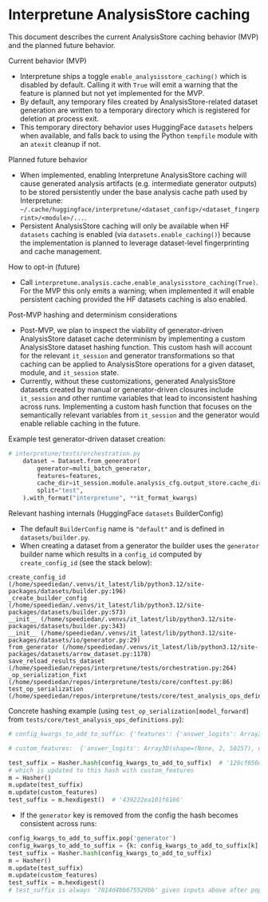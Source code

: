 # Interpretune AnalysisStore caching

This document describes the current AnalysisStore caching behavior (MVP)
and the planned future behavior.

Current behavior (MVP)
- Interpretune ships a toggle `enable_analysisstore_caching()` which is
  disabled by default. Calling it with `True` will emit a warning that the
  feature is planned but not yet implemented for the MVP.
- By default, any temporary files created by AnalysisStore-related
  dataset generation are written to a temporary directory which is
  registered for deletion at process exit.
- This temporary directory behavior uses HuggingFace `datasets` helpers when
  available, and falls back to using the Python `tempfile` module with an
  `atexit` cleanup if not.

Planned future behavior
- When implemented, enabling Interpretune AnalysisStore caching will cause
  generated analysis artifacts (e.g. intermediate generator outputs) to be
  stored persistently under the base analysis cache path used by
  Interpretune: `~/.cache/huggingface/interpretune/<dataset_config>/<dataset_fingerprint>/<module>/...`.
- Persistent AnalysisStore caching will only be available when HF
  `datasets` caching is enabled (via `datasets.enable_caching()`) because
  the implementation is planned to leverage dataset-level fingerprinting
  and cache management.

How to opt-in (future)
- Call `interpretune.analysis.cache.enable_analysisstore_caching(True)`.
  For the MVP this only emits a warning; when implemented it will enable
  persistent caching provided the HF datasets caching is also enabled.

Post-MVP hashing and determinism considerations
- Post-MVP, we plan to inspect the viability of generator-driven
  AnalysisStore dataset cache determinism by implementing a custom
  AnalysisStore dataset hashing function. This custom hash will account
  for the relevant `it_session` and generator transformations so that
  caching can be applied to AnalysisStore operations for a given dataset,
  module, and `it_session` state.
- Currently, without these customizations, generated AnalysisStore
  datasets created by manual or generator-driven closures include
  `it_session` and other runtime variables that lead to inconsistent
  hashing across runs. Implementing a custom hash function that focuses
  on the semantically relevant variables from `it_session` and the
  generator would enable reliable caching in the future.

Example test generator-driven dataset creation:

```python
# interpretune/tests/orchestration.py
    dataset = Dataset.from_generator(
        generator=multi_batch_generator,
        features=features,
        cache_dir=it_session.module.analysis_cfg.output_store.cache_dir,
        split="test",
    ).with_format("interpretune", **it_format_kwargs)
```

Relevant hashing internals (HuggingFace `datasets` BuilderConfig)
- The default `BuilderConfig` name is `"default"` and is defined in
  `datasets/builder.py`.
- When creating a dataset from a generator the builder uses the
  `generator` builder name which results in a `config_id` computed by
  `create_config_id` (see the stack below):

```text
create_config_id (/home/speediedan/.venvs/it_latest/lib/python3.12/site-packages/datasets/builder.py:196)
_create_builder_config (/home/speediedan/.venvs/it_latest/lib/python3.12/site-packages/datasets/builder.py:573)
__init__ (/home/speediedan/.venvs/it_latest/lib/python3.12/site-packages/datasets/builder.py:343)
__init__ (/home/speediedan/.venvs/it_latest/lib/python3.12/site-packages/datasets/io/generator.py:29)
from_generator (/home/speediedan/.venvs/it_latest/lib/python3.12/site-packages/datasets/arrow_dataset.py:1178)
save_reload_results_dataset (/home/speediedan/repos/interpretune/tests/orchestration.py:264)
_op_serialization_fixt (/home/speediedan/repos/interpretune/tests/core/conftest.py:86)
test_op_serialization (/home/speediedan/repos/interpretune/tests/core/test_analysis_ops_definitions.py:1178)
```

Concrete hashing example (using `test_op_serialization[model_forward]` from `tests/core/test_analysis_ops_definitions.py`):

```python
# config_kwargs_to_add_to_suffix: {'features': {'answer_logits': Array3D(shape=(None, 2, 50257), dtype='float32'), 'prompts': List(Value('string')), 'answer_indices': List(Value('int64')), 'tokens': Array2D(shape=(None, 2), dtype='int64')}, 'gen_kwargs': None, 'generator': <function save_reload_results_dataset.<locals>.multi_batch_generator at 0x7fefcc3136a0>, 'split': 'test'}

# custom_features:  {'answer_logits': Array3D(shape=(None, 2, 50257), dtype='float32'), 'prompts': List(Value('string')), 'answer_indices': List(Value('int64')), 'tokens': Array2D(shape=(None, 2), dtype='int64')}

test_suffix = Hasher.hash(config_kwargs_to_add_to_suffix)  # '126cf650d2c7878a'
# which is updated to this hash with custom_features
m = Hasher()
m.update(test_suffix)
m.update(custom_features)
test_suffix = m.hexdigest()  # '439222ea101f8166'
```

- If the `generator` key is removed from the config the hash becomes
  consistent across runs:

```python
config_kwargs_to_add_to_suffix.pop('generator')
config_kwargs_to_add_to_suffix = {k: config_kwargs_to_add_to_suffix[k] for k in sorted(config_kwargs_to_add_to_suffix)}
test_suffix = Hasher.hash(config_kwargs_to_add_to_suffix)
m = Hasher()
m.update(test_suffix)
m.update(custom_features)
test_suffix = m.hexdigest()
# test_suffix is always '7814d4bb675529bb' given inputs above after popping generator
```
